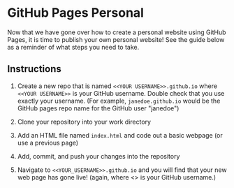 # GitHub Pages Personal

Now that we have gone over how to create a personal website using GitHub Pages, it is time to publish your own personal website! See the guide below as a reminder of what steps you need to take.

## Instructions

1. Create a new repo that is named `<<YOUR USERNAME>>.github.io` where `<<YOUR USERNAME>>` is your GitHub username. Double check that you use exactly your username. (For example, `janedoe.github.io` would be the GitHub pages repo name for the GitHub user "janedoe")

2. Clone your repository into your work directory

3. Add an HTML file named `index.html` and code out a basic webpage (or use a previous page)

4. Add, commit, and push your changes into the repository

5. Navigate to `<<YOUR_USERNAME>>.github.io` and you will find that your new web page has gone live! (again, where <<YOUR USERNAME>> is your GitHub username.)
